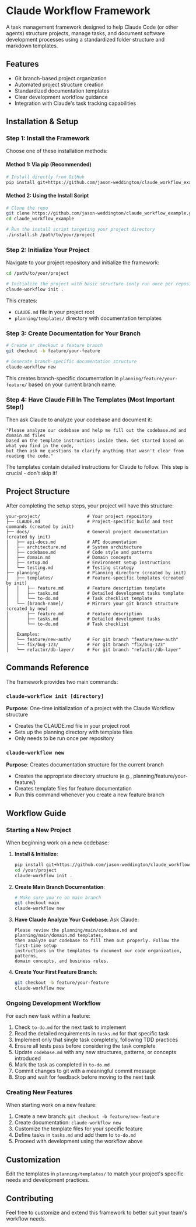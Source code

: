 # Claude Workflow Framework

A task management framework designed to help Claude Code (or other agents) structure projects, manage tasks, and document software development processes using a standardized folder structure and markdown templates.

## Features

- Git branch-based project organization
- Automated project structure creation
- Standardized documentation templates
- Clear development workflow guidance
- Integration with Claude's task tracking capabilities

## Installation & Setup

### Step 1: Install the Framework

Choose one of these installation methods:

#### Method 1: Via pip (Recommended)

```bash
# Install directly from GitHub
pip install git+https://github.com/jason-weddington/claude_workflow_example.git
```

#### Method 2: Using the Install Script

```bash
# Clone the repo
git clone https://github.com/jason-weddington/claude_workflow_example.git
cd claude_workflow_example

# Run the install script targeting your project directory
./install.sh /path/to/your/project
```

### Step 2: Initialize Your Project

Navigate to your project repository and initialize the framework:

```bash
cd /path/to/your/project

# Initialize the project with basic structure (only run once per repository)
claude-workflow init .
```

This creates:
- `CLAUDE.md` file in your project root
- `planning/templates/` directory with documentation templates

### Step 3: Create Documentation for Your Branch

```bash
# Create or checkout a feature branch
git checkout -b feature/your-feature

# Generate branch-specific documentation structure
claude-workflow new
```

This creates branch-specific documentation in `planning/feature/your-feature/` based on your current branch name.

### Step 4: Have Claude Fill In The Templates (Most Important Step!)

Then ask Claude to analyze your codebase and document it:

```
"Please analyze our codebase and help me fill out the codebase.md and domain.md files 
based on the template instructions inside them. Get started based on what you find in the code,
but then ask me questions to clarify anything that wasn't clear from reading the code."
```

The templates contain detailed instructions for Claude to follow. This step is crucial - don't skip it!

## Project Structure

After completing the setup steps, your project will have this structure:

```
your-project/                  # Your project repository
├── CLAUDE.md                  # Project-specific build and test commands (created by init)
├── docs/                      # General project documentation (created by init)
│   ├── api-docs.md            # API documentation
│   ├── architecture.md        # System architecture
│   ├── codebase.md            # Code style and patterns
│   ├── domain.md              # Domain concepts
│   ├── setup.md               # Environment setup instructions
│   └── testing.md             # Testing strategy
├── planning/                  # Planning directory (created by init)
│   ├── templates/             # Feature-specific templates (created by init)
│   │   ├── feature.md         # Feature description template
│   │   ├── tasks.md           # Detailed development tasks template
│   │   └── to-do.md           # Task checklist template
│   └── [branch-name]/         # Mirrors your git branch structure (created by new)
│       ├── feature.md         # Feature description
│       ├── tasks.md           # Detailed development tasks
│       └── to-do.md           # Task checklist
│
│   Examples:
│   └── feature/new-auth/      # For git branch "feature/new-auth"
│   └── fix/bug-123/           # For git branch "fix/bug-123"
│   └── refactor/db-layer/     # For git branch "refactor/db-layer"
```

## Commands Reference

The framework provides two main commands:

### `claude-workflow init [directory]`

**Purpose**: One-time initialization of a project with the Claude Workflow structure
- Creates the CLAUDE.md file in your project root
- Sets up the planning directory with template files
- Only needs to be run once per repository

### `claude-workflow new`

**Purpose**: Creates documentation structure for the current branch
- Creates the appropriate directory structure (e.g., planning/feature/your-feature/)
- Creates template files for feature documentation
- Run this command whenever you create a new feature branch

## Workflow Guide

### Starting a New Project

When beginning work on a new codebase:

1. **Install & Initialize**: 
   ```bash
   pip install git+https://github.com/jason-weddington/claude_workflow_example.git
   cd /your/project
   claude-workflow init .
   ```

2. **Create Main Branch Documentation**:
   ```bash
   # Make sure you're on main branch
   git checkout main
   claude-workflow new
   ```

3. **Have Claude Analyze Your Codebase**:
   Ask Claude:
   ```
   Please review the planning/main/codebase.md and planning/main/domain.md templates, 
   then analyze our codebase to fill them out properly. Follow the first-time setup 
   instructions in the templates to document our code organization, patterns, 
   domain concepts, and business rules.
   ```

4. **Create Your First Feature Branch**:
   ```bash
   git checkout -b feature/your-feature
   claude-workflow new
   ```

### Ongoing Development Workflow

For each new task within a feature:

1. Check `to-do.md` for the next task to implement
2. Read the detailed requirements in `tasks.md` for that specific task
3. Implement only that single task completely, following TDD practices
4. Ensure all tests pass before considering the task complete
5. Update `codebase.md` with any new structures, patterns, or concepts introduced
6. Mark the task as completed in `to-do.md`
7. Commit changes to git with a meaningful commit message
8. Stop and wait for feedback before moving to the next task

### Creating New Features

When starting work on a new feature:

1. Create a new branch: `git checkout -b feature/new-feature`
2. Create documentation: `claude-workflow new`
3. Customize the template files for your specific feature
4. Define tasks in `tasks.md` and add them to `to-do.md`
5. Proceed with development using the workflow above

## Customization

Edit the templates in `planning/templates/` to match your project's specific needs and development practices.

## Contributing

Feel free to customize and extend this framework to better suit your team's workflow needs.